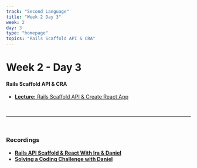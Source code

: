 ```yaml
---
track: "Second Language"
title: "Week 2 Day 3"
week: 2
day: 3
type: "homepage"
topics: "Rails Scaffold API & CRA"
---
```



# Week 2 - Day 3

#### Rails Scaffold API & CRA

- [**Lecture:** Rails Scaffold API & Create React App](/second-language/week-2/day-3/lecture-materials/rails-scaffold-api-cra)


<br>
<hr>
<br>


### Recordings

- [**Rails API Scaffold & React With Ira & Daniel**](https://generalassembly.zoom.us/rec/share/SGf99S8hRcIAUAzqvZfyrPckRGCg5HSGzVabWCOpA4iLcInH4OS-I1eXxtHPCl8i.obu10KQNJt8xcGMi?startTime=1608735737000)
- [**Solving a Coding Challenge with Daniel**](https://generalassembly.zoom.us/rec/share/SGf99S8hRcIAUAzqvZfyrPckRGCg5HSGzVabWCOpA4iLcInH4OS-I1eXxtHPCl8i.obu10KQNJt8xcGMi?startTime=1608754171000)



